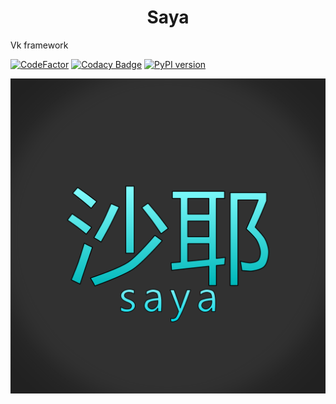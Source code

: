 <h1 align="center">Saya</h1>

Vk framework

[![CodeFactor](https://www.codefactor.io/repository/github/ethosa/saya/badge)](https://www.codefactor.io/repository/github/ethosa/saya)
[![Codacy Badge](https://api.codacy.com/project/badge/Grade/d99e1d9e2eb340aabeea968926dbb0f0)](https://www.codacy.com/manual/Ethosa/saya?utm_source=github.com&amp;utm_medium=referral&amp;utm_content=Ethosa/saya&amp;utm_campaign=Badge_Grade)
[![PyPI version](https://badge.fury.io/py/saya.svg)](https://badge.fury.io/py/saya)

![logo](https://github.com/Ethosa/saya/blob/master/logo1.png)
